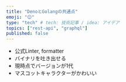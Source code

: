 ```yaml
---
title: "DenoとGolangの共通点"
emoji: "😊"
type: "tech" # tech: 技術記事 / idea: アイデア
topics: ["rest-api", "graphql"]
published: false
---
```


- 公式Linter, formatter
- バイナリを吐き出せる
- 現時点でバージョンが1代
- マスコットキャラクターがかわいい